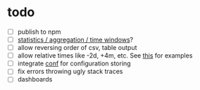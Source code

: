# todo
- [ ] publish to npm
- [ ] [statistics / aggregation / time windows](https://simplestatistics.org/docs/)?
- [ ] allow reversing order of csv, table output
- [ ] allow relative times like -2d, +4m, etc. See [this](https://github.com/cmaurer/relative.time.parser) for examples
- [ ] integrate [conf](https://github.com/sindresorhus/conf) for configuration storing
- [ ] fix errors throwing ugly stack traces
- [ ] dashboards
